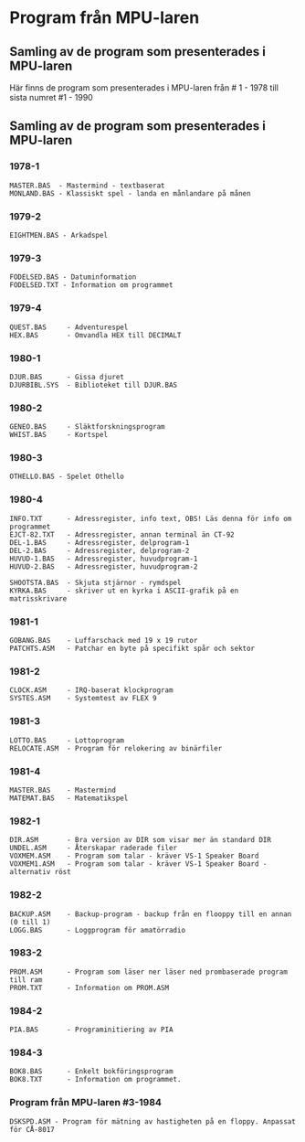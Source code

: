 # Program från MPU-laren
## Samling av de program som presenterades i MPU-laren 
Här finns de program som presenterades i MPU-laren från # 1 - 1978 till sista numret #1 - 1990 
## Samling av de program som presenterades i MPU-laren 
### 1978-1
```
MASTER.BAS  - Mastermind - textbaserat
MONLAND.BAS - Klassiskt spel - landa en månlandare på månen
```
### 1979-2
```
EIGHTMEN.BAS - Arkadspel
```
### 1979-3
```
FODELSED.BAS - Datuminformation
FODELSED.TXT - Information om programmet
```
### 1979-4
```
QUEST.BAS     - Adventurespel
HEX.BAS       - Omvandla HEX till DECIMALT
```
### 1980-1
```
DJUR.BAS      - Gissa djuret
DJURBIBL.SYS  - Biblioteket till DJUR.BAS
```
### 1980-2
```
GENEO.BAS     - Släktforskningsprogram
WHIST.BAS     - Kortspel
```
### 1980-3
```
OTHELLO.BAS - Spelet Othello
```
### 1980-4
```
INFO.TXT      - Adressregister, info text, OBS! Läs denna för info om programmet
EJCT-82.TXT   - Adressregister, annan terminal än CT-92
DEL-1.BAS     - Adressregister, delprogram-1
DEL-2.BAS     - Adressregister, delprogram-2
HUVUD-1.BAS   - Adressregister, huvudprogram-1
HUVUD-2.BAS   - Adressregister, huvudprogram-2

SHOOTSTA.BAS  - Skjuta stjärnor - rymdspel
KYRKA.BAS     - skriver ut en kyrka i ASCII-grafik på en matrisskrivare
```
### 1981-1
```
GOBANG.BAS    - Luffarschack med 19 x 19 rutor
PATCHTS.ASM   - Patchar en byte på specifikt spår och sektor 
```
### 1981-2
```
CLOCK.ASM     - IRQ-baserat klockprogram
SYSTES.ASM    - Systemtest av FLEX 9
```
### 1981-3
```
LOTTO.BAS     - Lottoprogram
RELOCATE.ASM  - Program för relokering av binärfiler
```
### 1981-4
```
MASTER.BAS    - Mastermind
MATEMAT.BAS   - Matematikspel
```
### 1982-1	
```
DIR.ASM       - Bra version av DIR som visar mer än standard DIR
UNDEL.ASM     - Återskapar raderade filer
VOXMEM.ASM    - Program som talar - kräver VS-1 Speaker Board
VOXMEM1.ASM   - Program som talar - kräver VS-1 Speaker Board - alternativ röst
```
### 1982-2
```
BACKUP.ASM    - Backup-program - backup från en flooppy till en annan (0 till 1)
LOGG.BAS      - Loggprogram för amatörradio
```
### 1983-2
```
PROM.ASM      - Program som läser ner läser ned prombaserade program till ram
PROM.TXT      - Information om PROM.ASM
```
### 1984-2
```
PIA.BAS       - Programinitiering av PIA
```
### 1984-3
```
BOK8.BAS      - Enkelt bokföringsprogram
BOK8.TXT      - Information om programmet.
```
### Program från MPU-laren #3-1984
```
DSKSPD.ASM - Program för mätning av hastigheten på en floppy. Anpassat för CÅ-8017
```
